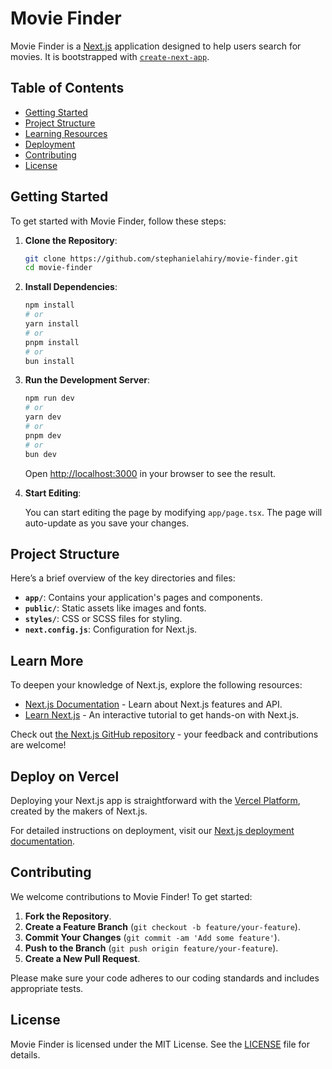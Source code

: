 # Movie Finder

Movie Finder is a [Next.js](https://nextjs.org/) application designed to help users search for movies. It is bootstrapped with [`create-next-app`](https://github.com/vercel/next.js/tree/canary/packages/create-next-app).

## Table of Contents

- [Getting Started](#getting-started)
- [Project Structure](#project-structure)
- [Learning Resources](#learn-more)
- [Deployment](#deploy-on-vercel)
- [Contributing](#contributing)
- [License](#license)

## Getting Started

To get started with Movie Finder, follow these steps:

1. **Clone the Repository**:

    ```bash
    git clone https://github.com/stephanielahiry/movie-finder.git
    cd movie-finder
    ```

2. **Install Dependencies**:

    ```bash
    npm install
    # or
    yarn install
    # or
    pnpm install
    # or
    bun install
    ```

3. **Run the Development Server**:

    ```bash
    npm run dev
    # or
    yarn dev
    # or
    pnpm dev
    # or
    bun dev
    ```

    Open [http://localhost:3000](http://localhost:3000) in your browser to see the result.

4. **Start Editing**:

    You can start editing the page by modifying `app/page.tsx`. The page will auto-update as you save your changes.

## Project Structure

Here’s a brief overview of the key directories and files:

- **`app/`**: Contains your application's pages and components.
- **`public/`**: Static assets like images and fonts.
- **`styles/`**: CSS or SCSS files for styling.
- **`next.config.js`**: Configuration for Next.js.

## Learn More

To deepen your knowledge of Next.js, explore the following resources:

- [Next.js Documentation](https://nextjs.org/docs) - Learn about Next.js features and API.
- [Learn Next.js](https://nextjs.org/learn) - An interactive tutorial to get hands-on with Next.js.

Check out [the Next.js GitHub repository](https://github.com/vercel/next.js/) - your feedback and contributions are welcome!

## Deploy on Vercel

Deploying your Next.js app is straightforward with the [Vercel Platform](https://vercel.com/new?utm_medium=default-template&filter=next.js&utm_source=create-next-app&utm_campaign=create-next-app-readme), created by the makers of Next.js.

For detailed instructions on deployment, visit our [Next.js deployment documentation](https://nextjs.org/docs/deployment).

## Contributing

We welcome contributions to Movie Finder! To get started:

1. **Fork the Repository**.
2. **Create a Feature Branch** (`git checkout -b feature/your-feature`).
3. **Commit Your Changes** (`git commit -am 'Add some feature'`).
4. **Push to the Branch** (`git push origin feature/your-feature`).
5. **Create a New Pull Request**.

Please make sure your code adheres to our coding standards and includes appropriate tests.

## License

Movie Finder is licensed under the MIT License. See the [LICENSE](LICENSE) file for details.
